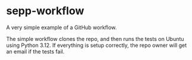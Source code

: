 # sepp-workflow

A very simple example of a GitHub workflow.

The simple workflow clones the repo, and then runs the tests on Ubuntu using Python 3.12. If everything is setup correctly, the repo owner will get an email if the tests fail.
